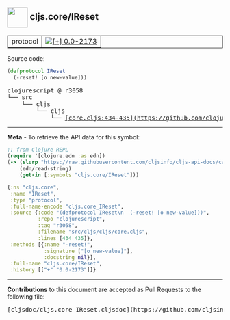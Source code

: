 ## <img width="48px" valign="middle" src="http://i.imgur.com/Hi20huC.png"> cljs.core/IReset

 <table border="1">
<tr>

<td>protocol</td>
<td><a href="https://github.com/cljsinfo/cljs-api-docs/tree/0.0-2173"><img valign="middle" alt="[+] 0.0-2173" src="https://img.shields.io/badge/+-0.0--2173-lightgrey.svg"></a> </td>
</tr>
</table>






Source code:

```clj
(defprotocol IReset
  (-reset! [o new-value]))
```

 <pre>
clojurescript @ r3058
└── src
    └── cljs
        └── cljs
            └── <ins>[core.cljs:434-435](https://github.com/clojure/clojurescript/blob/r3058/src/cljs/cljs/core.cljs#L434-L435)</ins>
</pre>


---

__Meta__ - To retrieve the API data for this symbol:

```clj
;; from Clojure REPL
(require '[clojure.edn :as edn])
(-> (slurp "https://raw.githubusercontent.com/cljsinfo/cljs-api-docs/catalog/cljs-api.edn")
    (edn/read-string)
    (get-in [:symbols "cljs.core/IReset"]))
```

```clj
{:ns "cljs.core",
 :name "IReset",
 :type "protocol",
 :full-name-encode "cljs.core_IReset",
 :source {:code "(defprotocol IReset\n  (-reset! [o new-value]))",
          :repo "clojurescript",
          :tag "r3058",
          :filename "src/cljs/cljs/core.cljs",
          :lines [434 435]},
 :methods [{:name "-reset!",
            :signature ["[o new-value]"],
            :docstring nil}],
 :full-name "cljs.core/IReset",
 :history [["+" "0.0-2173"]]}

```

---

__Contributions__ to this document are accepted as Pull Requests to the following file:

 <pre>
[cljsdoc/cljs.core_IReset.cljsdoc](https://github.com/cljsinfo/cljs-api-docs/blob/master/cljsdoc/cljs.core_IReset.cljsdoc)
</pre>

